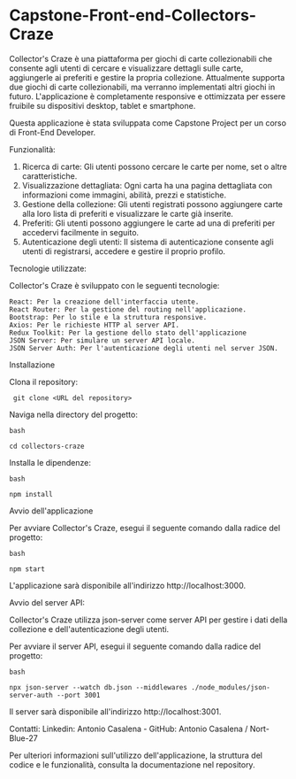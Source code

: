 # Capstone-Front-end-Collectors-Craze



Collector's Craze è una piattaforma per giochi di carte collezionabili che consente agli utenti di cercare e visualizzare dettagli sulle carte, aggiungerle ai preferiti e gestire la propria collezione. Attualmente supporta due giochi di carte collezionabili, ma verranno implementati altri giochi in futuro. L'applicazione è completamente responsive e ottimizzata per essere fruibile su dispositivi desktop, tablet e smartphone.

Questa applicazione è stata sviluppata come Capstone Project per un corso di Front-End Developer.

Funzionalità:

   1) Ricerca di carte: Gli utenti possono cercare le carte per nome, set o altre caratteristiche.
   2) Visualizzazione dettagliata: Ogni carta ha una pagina dettagliata con informazioni come immagini, abilità, prezzi e statistiche.
   3) Gestione della collezione: Gli utenti registrati possono aggiungere carte alla loro lista di preferiti e visualizzare le carte già inserite.
   4) Preferiti: Gli utenti possono aggiungere le carte ad una di preferiti per accedervi facilmente in seguito.
   5) Autenticazione degli utenti: Il sistema di autenticazione consente agli utenti di registrarsi, accedere e gestire il proprio profilo.

Tecnologie utilizzate:

Collector's Craze è sviluppato con le seguenti tecnologie:

    React: Per la creazione dell'interfaccia utente.
    React Router: Per la gestione del routing nell'applicazione.
    Bootstrap: Per lo stile e la struttura responsive.
    Axios: Per le richieste HTTP al server API.
    Redux Toolkit: Per la gestione dello stato dell'applicazione
    JSON Server: Per simulare un server API locale.
    JSON Server Auth: Per l'autenticazione degli utenti nel server JSON.

Installazione

Clona il repository:

     git clone <URL del repository>

Naviga nella directory del progetto:

    bash

    cd collectors-craze

Installa le dipendenze:

    bash

    npm install

Avvio dell'applicazione

Per avviare Collector's Craze, esegui il seguente comando dalla radice del progetto:

    bash

    npm start

L'applicazione sarà disponibile all'indirizzo http://localhost:3000.

Avvio del server API:

Collector's Craze utilizza json-server come server API per gestire i dati della collezione e dell'autenticazione degli utenti. 

Per avviare il server API, esegui il seguente comando dalla radice del progetto:

    bash

    npx json-server --watch db.json --middlewares ./node_modules/json-server-auth --port 3001

Il server sarà disponibile all'indirizzo http://localhost:3001.

Contatti:  Linkedin: Antonio Casalena - GitHub: Antonio Casalena / Nort-Blue-27

Per ulteriori informazioni sull'utilizzo dell'applicazione, la struttura del codice e le funzionalità, 
consulta la documentazione nel repository.


